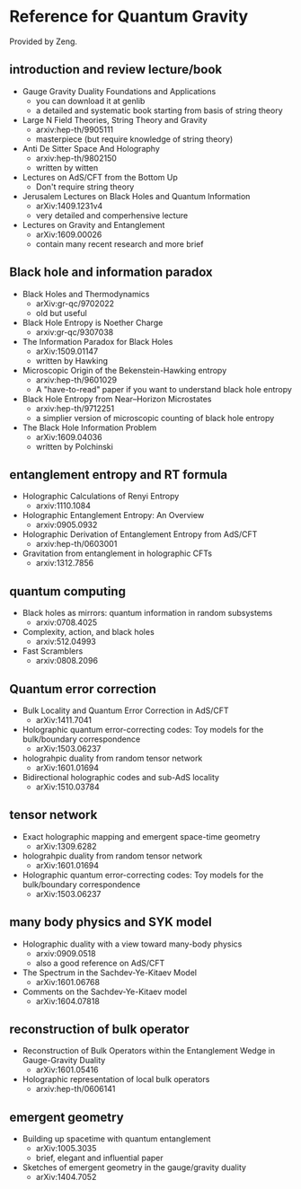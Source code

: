 ﻿# Reference for Quantum Gravity

Provided by Zeng.

## introduction and review lecture/book

- Gauge Gravity Duality Foundations and Applications
	- you can download it at genlib
	- a detailed and systematic book starting from basis of string theory
- Large N Field Theories, String Theory and Gravity
	- arxiv:hep-th/9905111
	- masterpiece (but require knowledge of string theory)
- Anti De Sitter Space And Holography
	- arxiv:hep-th/9802150
	- written by witten
- Lectures on AdS/CFT from the Bottom Up
	- Don't require string theory
- Jerusalem Lectures on Black Holes and Quantum Information
	- arXiv:1409.1231v4 
	- very detailed and comperhensive lecture
- Lectures on Gravity and Entanglement
	- arXiv:1609.00026
	- contain many recent research and more brief



## Black hole and information paradox

- Black Holes and Thermodynamics
	- arXiv:gr-qc/9702022
	- old but useful
- Black Hole Entropy is Noether Charge
	- arxiv:gr-qc/9307038
- The Information Paradox for Black Holes
	- arXiv:1509.01147
	- written by Hawking
- Microscopic Origin of the Bekenstein-Hawking entropy
	- arxiv:hep-th/9601029
	- A "have-to-read" paper if you want to understand black hole entropy
- Black Hole Entropy from Near–Horizon Microstates
	- arxiv:hep-th/9712251
	- a simplier version of microscopic counting of black hole entropy
- The Black Hole Information Problem
	- arXiv:1609.04036
	- written by Polchinski


## entanglement entropy and RT formula

- Holographic Calculations of Renyi Entropy
	- arxiv:1110.1084
- Holographic Entanglement Entropy: An Overview
	- arxiv:0905.0932
- Holographic Derivation of Entanglement Entropy from AdS/CFT
	- arxiv:hep-th/0603001
- Gravitation from entanglement in holographic CFTs
	- arxiv:1312.7856


## quantum computing

- Black holes as mirrors: quantum information in random subsystems
	- arxiv:0708.4025
- Complexity, action, and black holes
	- arxiv:512.04993
- Fast Scramblers
	- arxiv:0808.2096


## Quantum error correction

- Bulk Locality and Quantum Error Correction in AdS/CFT
	- arXiv:1411.7041
- Holographic quantum error-correcting codes: Toy models for the bulk/boundary correspondence
	- arXiv:1503.06237
- holograhpic duality from random tensor network
	- arXiv:1601.01694
- Bidirectional holographic codes and sub-AdS locality
	- arXiv:1510.03784



## tensor network

- Exact holographic mapping and emergent space-time geometry
	- arXiv:1309.6282
- holograhpic duality from random tensor network
	- arXiv:1601.01694
- Holographic quantum error-correcting codes: Toy models for the bulk/boundary correspondence
	- arXiv:1503.06237



## many body physics and SYK model

- Holographic duality with a view toward many-body physics
	- arxiv:0909.0518
	- also a good reference on AdS/CFT
- The Spectrum in the Sachdev-Ye-Kitaev Model
	- arXiv:1601.06768	
- Comments on the Sachdev-Ye-Kitaev model
	- arXiv:1604.07818	



## reconstruction of bulk operator

- Reconstruction of Bulk Operators within the Entanglement Wedge in Gauge-Gravity Duality
	- arXiv:1601.05416
- Holographic representation of local bulk operators
	- arxiv:hep-th/0606141

## emergent geometry

- Building up spacetime with quantum entanglement
	- arXiv:1005.3035
	- brief, elegant and influential paper
- Sketches of emergent geometry in the gauge/gravity duality
	- arXiv:1404.7052
